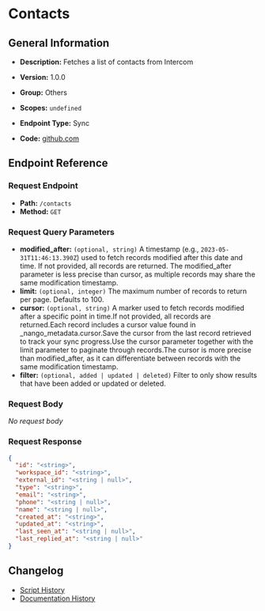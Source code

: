 # Contacts

## General Information

- **Description:** Fetches a list of contacts from Intercom

- **Version:** 1.0.0
- **Group:** Others
- **Scopes:** `undefined`
- **Endpoint Type:** Sync
- **Code:** [github.com](https://github.com/NangoHQ/integration-templates/tree/main/integrations/intercom/syncs/contacts.ts)


## Endpoint Reference

### Request Endpoint

- **Path:** `/contacts`
- **Method:** `GET`

### Request Query Parameters

- **modified_after:** `(optional, string)` A timestamp (e.g., `2023-05-31T11:46:13.390Z`) used to fetch records modified after this date and time. If not provided, all records are returned. The modified_after parameter is less precise than cursor, as multiple records may share the same modification timestamp.
- **limit:** `(optional, integer)` The maximum number of records to return per page. Defaults to 100.
- **cursor:** `(optional, string)` A marker used to fetch records modified after a specific point in time.If not provided, all records are returned.Each record includes a cursor value found in _nango_metadata.cursor.Save the cursor from the last record retrieved to track your sync progress.Use the cursor parameter together with the limit parameter to paginate through records.The cursor is more precise than modified_after, as it can differentiate between records with the same modification timestamp.
- **filter:** `(optional, added | updated | deleted)` Filter to only show results that have been added or updated or deleted.

### Request Body

_No request body_

### Request Response

```json
{
  "id": "<string>",
  "workspace_id": "<string>",
  "external_id": "<string | null>",
  "type": "<string>",
  "email": "<string>",
  "phone": "<string | null>",
  "name": "<string | null>",
  "created_at": "<string>",
  "updated_at": "<string>",
  "last_seen_at": "<string | null>",
  "last_replied_at": "<string | null>"
}
```

## Changelog

- [Script History](https://github.com/NangoHQ/integration-templates/commits/main/integrations/intercom/syncs/contacts.ts)
- [Documentation History](https://github.com/NangoHQ/integration-templates/commits/main/integrations/intercom/syncs/contacts.md)

<!-- END  GENERATED CONTENT -->

